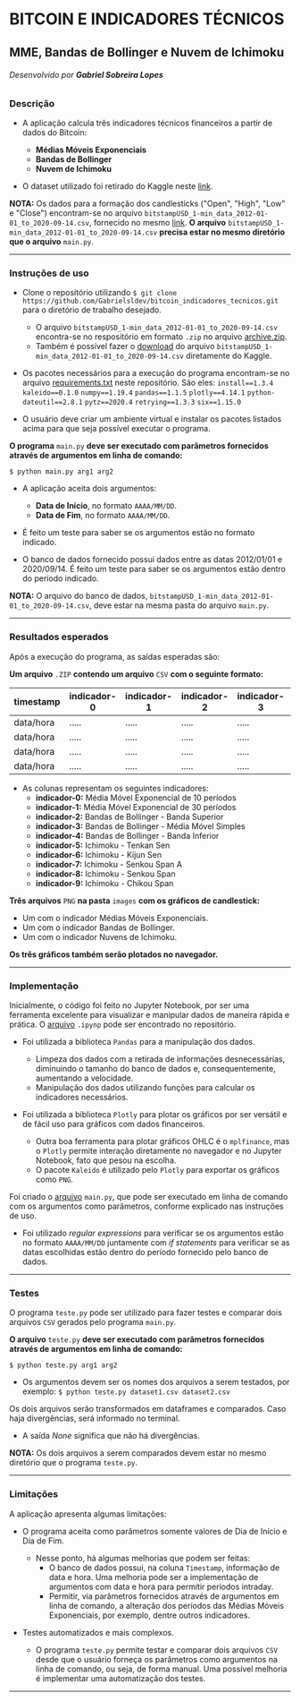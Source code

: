 # **BITCOIN E INDICADORES TÉCNICOS**
## MME, Bandas de Bollinger e Nuvem de Ichimoku
###### Desenvolvido por **Gabriel Sobreira Lopes**

### Descrição

* A aplicação calcula três indicadores técnicos financeiros a partir de dados do Bitcoin:
  * **Médias Móveis Exponenciais**
  * **Bandas de Bollinger**
  * **Nuvem de Ichimoku**

* O dataset utilizado foi retirado do Kaggle neste [link](https://www.kaggle.com/mczielinski/bitcoin-historical-data/data#coinbaseUSD_1-min_data_2014-12-01_to_2019-01-09.csv).

**NOTA:** Os dados para a formação dos candlesticks ("Open", "High", "Low" e "Close") encontram-se no arquivo `bitstampUSD_1-min_data_2012-01-01_to_2020-09-14.csv`, fornecido no mesmo [link](https://www.kaggle.com/mczielinski/bitcoin-historical-data/data#coinbaseUSD_1-min_data_2014-12-01_to_2019-01-09.csv). **O arquivo** `bitstampUSD_1-min_data_2012-01-01_to_2020-09-14.csv` **precisa estar no mesmo diretório que o arquivo** `main.py`.

***

### Instruções de uso

* Clone o repositório utilizando `$ git clone https://github.com/Gabrielsldev/bitcoin_indicadores_tecnicos.git` para o diretório de trabalho desejado.
  * O arquivo `bitstampUSD_1-min_data_2012-01-01_to_2020-09-14.csv` encontra-se no respositório em formato `.zip` no arquivo [archive.zip](https://github.com/Gabrielsldev/bitcoin_indicadores_tecnicos/blob/main/archive.zip).
  * Também é possível fazer o [download](https://www.kaggle.com/mczielinski/bitcoin-historical-data/data#coinbaseUSD_1-min_data_2014-12-01_to_2019-01-09.csv) do arquivo `bitstampUSD_1-min_data_2012-01-01_to_2020-09-14.csv` diretamente do Kaggle.

* Os pacotes necessários para a execução do programa encontram-se no arquivo [requirements.txt](https://github.com/Gabrielsldev/bitcoin_indicadores_tecnicos/blob/main/requirements.txt) neste repositório. São eles: 
`install==1.3.4`
`kaleido==0.1.0`
`numpy==1.19.4`
`pandas==1.1.5`
`plotly==4.14.1`
`python-dateutil==2.8.1`
`pytz==2020.4`
`retrying==1.3.3`
`six==1.15.0`

* O usuário deve criar um ambiente virtual e instalar os pacotes listados acima para que seja possível executar o programa.

**O programa** `main.py` **deve ser executado com parâmetros fornecidos através de argumentos em linha de comando:**

`$ python main.py arg1 arg2`

* A aplicação aceita dois argumentos:
  * **Data de Início**, no formato `AAAA/MM/DD`.
  * **Data de Fim**, no formato `AAAA/MM/DD`.

* É feito um teste para saber se os argumentos estão no formato indicado.

* O banco de dados fornecido possui dados entre as datas 2012/01/01 e 2020/09/14. É feito um teste para saber se os argumentos estão dentro do período indicado.

**NOTA:** O arquivo do banco de dados, `bitstampUSD_1-min_data_2012-01-01_to_2020-09-14.csv`, deve estar na mesma pasta do arquivo `main.py`.

***

### Resultados esperados

Após a execução do programa, as saídas esperadas são:

**Um arquivo** `.ZIP` **contendo um arquivo** `CSV` **com o seguinte formato:**

|timestamp|indicador-0|indicador-1|indicador-2|indicador-3|indicador-4|indicador-5|indicador-6|indicador-7|indicador-8|indicador-9|
|---------|-----------|-----------|-----------|-----------|-----------|-----------|-----------|-----------|-----------|-----------|
|data/hora|   .....   |   .....   |   .....   |   .....   |   .....   |   .....   |   .....   |   .....   |   .....   |   .....   |
|data/hora|   .....   |   .....   |   .....   |   .....   |   .....   |   .....   |   .....   |   .....   |   .....   |   .....   |
|data/hora|   .....   |   .....   |   .....   |   .....   |   .....   |   .....   |   .....   |   .....   |   .....   |   .....   |
|data/hora|   .....   |   .....   |   .....   |   .....   |   .....   |   .....   |   .....   |   .....   |   .....   |   .....   |

* As colunas representam os seguintes indicadores:
  * **indicador-0:** Média Móvel Exponencial de 10 períodos
  * **indicador-1:** Média Móvel Exponencial de 30 períodos
  * **indicador-2:** Bandas de Bollinger - Banda Superior 
  * **indicador-3:** Bandas de Bollinger - Média Móvel Simples 
  * **indicador-4:** Bandas de Bollinger - Banda Inferior 
  * **indicador-5:** Ichimoku - Tenkan Sen
  * **indicador-6:** Ichimoku - Kijun Sen
  * **indicador-7:** Ichimoku - Senkou Span A
  * **indicador-8:** Ichimoku - Senkou Span
  * **indicador-9:** Ichimoku - Chikou Span

**Três arquivos** `PNG` **na pasta** `images` **com os gráficos de candlestick:**
  * Um com o indicador Médias Móveis Exponenciais.
  * Um com o indicador Bandas de Bollinger.
  * Um com o indicador Nuvens de Ichimoku.

**Os três gráficos também serão plotados no navegador.**

***

### Implementação

Inicialmente, o código foi feito no Jupyter Notebook, por ser uma ferramenta excelente para visualizar e manipular dados de maneira rápida e prática. O [arquivo](https://github.com/Gabrielsldev/bitcoin_indicadores_tecnicos/blob/main/bitcoin_notebook.ipynb) `.ipynp` pode ser encontrado no repositório.

* Foi utilizada a biblioteca `Pandas` para a manipulação dos dados.
  * Limpeza dos dados com a retirada de informações desnecessárias, diminuindo o tamanho do banco de dados e, consequentemente, aumentando a velocidade.
  * Manipulação dos dados utilizando funções para calcular os indicadores necessários.

* Foi utilizada a biblioteca `Plotly` para plotar os gráficos por ser versátil e de fácil uso para gráficos com dados financeiros.
  * Outra boa ferramenta para plotar gráficos OHLC é o `mplfinance`, mas o `Plotly` permite interação diretamente no navegador e no Jupyter Notebook, fato que pesou na escolha.
  * O pacote `Kaleido` é utilizado pelo `Plotly` para exportar os gráficos como `PNG`.

Foi criado o [arquivo](https://github.com/Gabrielsldev/bitcoin_indicadores_tecnicos/blob/main/main.py) `main.py`, que pode ser executado em linha de comando com os argumentos como parâmetros, conforme explicado nas instruções de uso.

* Foi utilizado _regular expressions_ para verificar se os argumentos estão no formato `AAAA/MM/DD` juntamente com _if statements_ para verificar se as datas escolhidas estão dentro do período fornecido pelo banco de dados.


***

### Testes

O programa `teste.py` pode ser utilizado para fazer testes e comparar dois arquivos `CSV` gerados pelo programa `main.py`.

**O arquivo** `teste.py` **deve ser executado com parâmetros fornecidos através de argumentos em linha de comando:**

`$ python teste.py arg1 arg2`

* Os argumentos devem ser os nomes dos arquivos a serem testados, por exemplo: `$ python teste.py dataset1.csv dataset2.csv`

Os dois arquivos serão transformados em dataframes e comparados. Caso haja divergências, será informado no terminal.
* A saída _None_ significa que não há divergências.

**NOTA:** Os dois arquivos a serem comparados devem estar no mesmo diretório que o programa `teste.py`.

***

### Limitações

A aplicação apresenta algumas limitações:

* O programa aceita como parâmetros somente valores de Dia de Início e Dia de Fim.
  * Nesse ponto, há algumas melhorias que podem ser feitas:
    * O banco de dados possui, na coluna `Timestamp`, informação de data e hora. Uma melhoria pode ser a implementação de argumentos com data e hora para permitir períodos intraday.
    * Permitir, via parâmetros fornecidos através de argumentos em linha de comando, a alteração dos períodos das Médias Móveis Exponenciais, por exemplo, dentre outros indicadores.

* Testes automatizados e mais complexos.
  * O programa `teste.py` permite testar e comparar dois arquivos `CSV` desde que o usuário forneça os parâmetros como argumentos na linha de comando, ou seja, de forma manual. Uma possível melhoria é implementar uma automatização dos testes.

***
